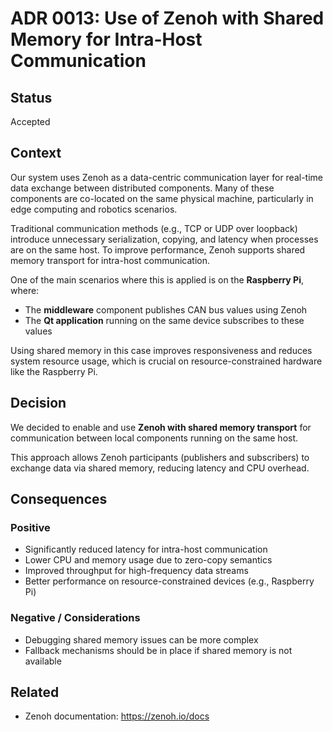 # ADR 0013: Use of Zenoh with Shared Memory for Intra-Host Communication

## Status
Accepted

## Context
Our system uses Zenoh as a data-centric communication layer for real-time data exchange between distributed components. Many of these components are co-located on the same physical machine, particularly in edge computing and robotics scenarios.

Traditional communication methods (e.g., TCP or UDP over loopback) introduce unnecessary serialization, copying, and latency when processes are on the same host. To improve performance, Zenoh supports shared memory transport for intra-host communication.

One of the main scenarios where this is applied is on the **Raspberry Pi**, where:
- The **middleware** component publishes CAN bus values using Zenoh
- The **Qt application** running on the same device subscribes to these values

Using shared memory in this case improves responsiveness and reduces system resource usage, which is crucial on resource-constrained hardware like the Raspberry Pi.

## Decision
We decided to enable and use **Zenoh with shared memory transport** for communication between local components running on the same host.

This approach allows Zenoh participants (publishers and subscribers) to exchange data via shared memory, reducing latency and CPU overhead.

## Consequences
### Positive
- Significantly reduced latency for intra-host communication
- Lower CPU and memory usage due to zero-copy semantics
- Improved throughput for high-frequency data streams
- Better performance on resource-constrained devices (e.g., Raspberry Pi)

### Negative / Considerations
- Debugging shared memory issues can be more complex
- Fallback mechanisms should be in place if shared memory is not available

## Related
- Zenoh documentation: https://zenoh.io/docs
